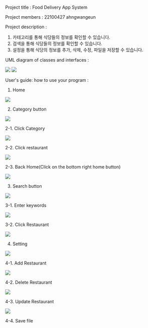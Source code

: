 Project title : Food Delivery App System <br>

Project members : 22100427 ahngwangeun

Project description : 
1) 카테고리를 통해 식당들의 정보를 확인할 수 있습니다.
2) 검색을 통해 식당들의 정보를 확인할 수 있습니다.
3) 설정을 통해 식당의 정보를 추가, 삭제, 수정, 파일을 저장할 수 있습니다.


UML diagram of classes and interfaces : 

<img src='https://github.com/gwangeunahn/TermProject/blob/main/src/DeliveryApp/screenshots/UML_01.png?raw=true'>
<img src='https://github.com/gwangeunahn/TermProject/blob/main/src/DeliveryApp/screenshots/UML_02.png?raw=true'>


User's guide: how to use your program : 

1. Home

<img src='https://github.com/gwangeunahn/TermProject/blob/main/src/DeliveryApp/screenshots/Home.png?raw=true'>

2. Category button

<img src='https://github.com/gwangeunahn/TermProject/blob/main/src/DeliveryApp/screenshots/Category.png?raw=true'>

2-1. Click Category

<img src='https://github.com/gwangeunahn/TermProject/blob/main/src/DeliveryApp/screenshots/JapaneseFood.png?raw=true'>

2-2. Click restaurant

<img src='https://github.com/gwangeunahn/TermProject/blob/main/src/DeliveryApp/screenshots/RestaurantImformation.png?raw=true'>

2-3. Back Home(Click on the bottom right home button)

<img src='https://github.com/gwangeunahn/TermProject/blob/main/src/DeliveryApp/screenshots/Home.png?raw=true'>

3. Search button

<img src='https://github.com/gwangeunahn/TermProject/blob/main/src/DeliveryApp/screenshots/Search.png?raw=true'>

3-1. Enter keywords

<img src='https://github.com/gwangeunahn/TermProject/blob/main/src/DeliveryApp/screenshots/search_01.png?raw=true'>

3-2. Click Restaurant

<img src='https://github.com/gwangeunahn/TermProject/blob/main/src/DeliveryApp/screenshots/Search_imformation.png?raw=true'>

4. Setting

<img src='https://github.com/gwangeunahn/TermProject/blob/main/src/DeliveryApp/screenshots/Setting.png?raw=true'>

4-1. Add Restaurant

<img src='https://github.com/gwangeunahn/TermProject/blob/main/src/DeliveryApp/screenshots/Setting_Add.png?raw=true'>

4-2. Delete Restaurant

<img src='https://github.com/gwangeunahn/TermProject/blob/main/src/DeliveryApp/screenshots/Setting_Delete.png?raw=true'>

4-3. Update Restaurant

<img src='https://github.com/gwangeunahn/TermProject/blob/main/src/DeliveryApp/screenshots/Setting_Update.png?raw=true'>

4-4. Save file